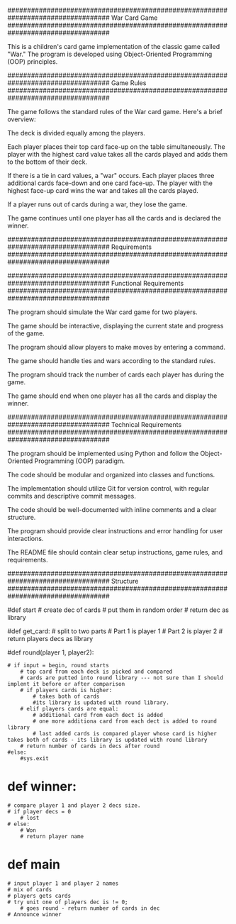 ##################################################################################
War Card Game
##################################################################################

This is a children's card game implementation of the classic game called "War." The program is developed using Object-Oriented Programming (OOP) principles.

##################################################################################
Game Rules
##################################################################################

The game follows the standard rules of the War card game. Here's a brief overview:

The deck is divided equally among the players.

Each player places their top card face-up on the table simultaneously. The player with the highest card value takes all the cards played and adds them to the bottom of their deck.

If there is a tie in card values, a "war" occurs. Each player places three additional cards face-down and one card face-up. The player with the highest face-up card wins the war and takes all the cards played.

If a player runs out of cards during a war, they lose the game.

The game continues until one player has all the cards and is declared the winner.





##################################################################################
Requirements
##################################################################################


##################################################################################
Functional Requirements
##################################################################################

The program should simulate the War card game for two players.

The game should be interactive, displaying the current state and progress of the game.

The program should allow players to make moves by entering a command.

The game should handle ties and wars according to the standard rules.

The program should track the number of cards each player has during the game.

The game should end when one player has all the cards and display the winner.

##################################################################################
Technical Requirements
##################################################################################

The program should be implemented using Python and follow the Object-Oriented Programming (OOP) paradigm.

The code should be modular and organized into classes and functions.

The implementation should utilize Git for version control, with regular commits and descriptive commit messages.

The code should be well-documented with inline comments and a clear structure.

The program should provide clear instructions and error handling for user interactions.

The README file should contain clear setup instructions, game rules, and requirements.






##################################################################################
Structure
##################################################################################


#def start
	# create dec of cards
	# put them in random order
	# return dec as library

#def get_card:
	# split to two parts 
	# Part 1 is player 1 
	# Part 2 is player 2 
	# return players decs as library 

#def round(player 1, player2): 
	
	# if input = begin, round starts
		# top card from each deck is picked and compared 
		# cards are putted into round library --- not sure than I should implent it before or after comparison
		# if players cards is higher:
			# takes both of cards
			#its library is updated with round library. 
		# elif players cards are equal:
			# additional card from each dect is added
			# one more additiona card from each dect is added to round library 
			# last added cards is compared player whose card is higher takes both of cards - its library is updated with round library
		# return number of cards in decs after round
	#else: 
		#sys.exit
	
# def winner: 
	# compare player 1 and player 2 decs size. 
	# if player decs = 0
		# lost
	# else:
		# Won
		# return player name

# def main
	# input player 1 and player 2 names
	# mix of cards
	# players gets cards
	# try unit one of players dec is != 0; 
		# goes round - return number of cards in dec
	# Announce winner

